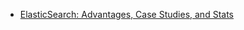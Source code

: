 * [ElasticSearch: Advantages, Case Studies, and Stats ](https://dzone.com/articles/elastic-search-advantages-case-studies-amp-books?)
